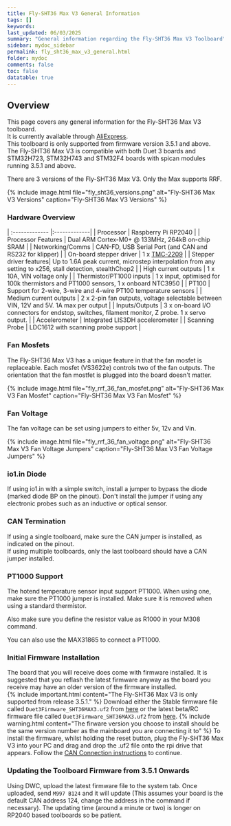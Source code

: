 ```yaml
---
title: Fly-SHT36 Max V3 General Information
tags: []
keywords: 
last_updated: 06/03/2025
summary: "General information regarding the Fly-SHT36 Max V3 Toolboard"
sidebar: mydoc_sidebar
permalink: fly_sht36_max_v3_general.html
folder: mydoc
comments: false
toc: false
datatable: true
---
```


## Overview

This page covers any general information for the Fly-SHT36 Max V3 toolboard.  
It is currently available through [AliExpress](https://s.click.aliexpress.com/e/_DeTI60R).  
This toolboard is only supported from firmware version 3.5.1 and above.  
The Fly-SHT36 Max V3 is compatible with both Duet 3 boards and STM32H723, STM32H743 and STM32F4 boards with spican modules running 3.5.1 and above.  

There are 3 versions of the Fly-SHT36 Max V3. Only the Max supports RRF.  

{% include image.html file="fly_sht36_versions.png" alt="Fly-SHT36 Max V3 Versions" caption="Fly-SHT36 Max V3 Versions" %}

### Hardware Overview

<div class="datatable-begin"></div>

| :------------- |:-------------|
| Processor | Raspberry Pi RP2040 |
| Processor Features | Dual ARM Cortex-M0+ @ 133MHz, 264kB on-chip SRAM |
| Networking/Comms | CAN-FD, USB Serial Port (and CAN and RS232 for klipper) |
| On-board stepper driver | 1 x [TMC-2209](https://www.trinamic.com/products/integrated-circuits/details/tmc2209-la/) |
| Stepper driver features| Up to 1.6A peak current, microstep interpolation from any setting to x256, stall detection, stealthChop2 |
| High current outputs | 1 x 10A, VIN voltage only |
| Thermistor/PT1000 inputs | 1 x input, optimised for 100k thermistors and PT1000 sensors, 1 x onboard NTC3950 |
| PT100 | Support for 2-wire, 3-wire and 4-wire PT100 temperature sensors |
| Medium current outputs | 2 x 2-pin fan outputs, voltage selectable between VIN, 12V and 5V. 1A max per output |
| Inputs/Outputs | 3 x on-board I/O connectors for endstop, switches, filament monitor, Z probe. 1 x servo output. |
| Accelerometer | Integrated LIS3DH accelerometer |
| Scanning Probe | LDC1612 with scanning probe support |

<div class="datatable-end"></div>

### Fan Mosfets

The Fly-SHT36 Max V3 has a unique feature in that the fan mosfet is replaceable.
Each mosfet (VS3622e) controls two of the fan outputs.
The orientation that the fan mostfet is plugged into the board doesn't matter.

{% include image.html file="fly_rrf_36_fan_mosfet.png" alt="Fly-SHT36 Max V3 Fan Mosfet" caption="Fly-SHT36 Max V3 Fan Mosfet" %}

### Fan Voltage

The fan voltage can be set using jumpers to either 5v, 12v and Vin.  

{% include image.html file="fly_rrf_36_fan_voltage.png" alt="Fly-SHT36 Max V3 Fan Voltage Jumpers" caption="Fly-SHT36 Max V3 Fan Voltage Jumpers" %}  

### io1.in Diode

If using io1.in with a simple switch, install a jumper to bypass the diode (marked diode BP on the pinout). Don't install the jumper if using any electronic probes such as an inductive or optical sensor.  

### CAN Termination

If using a single toolboard, make sure the CAN jumper is installed, as indicated on the pinout.  
If using multiple toolboards, only the last toolboard should have a CAN jumper installed.

### PT1000 Support

The hotend temperature sensor input support PT1000. When using one, make sure the PT1000 jumper is installed. Make sure it is removed when using a standard thermistor.  

Also make sure you define the resistor value as R1000 in your M308 command.

You can also use the MAX31865 to connect a PT1000.  

### Initial Firmware Installation

The board that you will receive does come with firmware installed. It is suggested that you reflash the latest firmware anyway as the board you receive may have an older version of the firmware installed.  
{% include important.html content="The Fly-SHT36 Max V3 is only supported from release 3.5.1." %}
Download either the Stable firmware file called `Duet3Firmware_SHT36MAX3.uf2` from [here]({{site.latestStableFirmware}}/expansion) or the latest beta/RC firmware file called `Duet3Firmware_SHT36MAX3.uf2` from [here]({{site.latestBetaFirmware}}/expansion).
{% include warning.html content="The firware version you choose to install should be the same version number as the mainboard you are connecting it to" %}
To install the firmware, whilst holding the reset button, plug the Fly-SHT36 Max V3 into your PC and drag and drop the .uf2 file onto the rpi drive that appears.
Follow the [CAN Connection instructions](fly_sht36_max_v3_can_connection.html) to continue.  

### Updating the Toolboard Firmware from 3.5.1 Onwards

Using DWC, upload the latest firmware file to the system tab. Once uploaded, send `M997 B124` and it will update (This assumes your board is the default CAN address 124, change the address in the command if necessary). The updating time (around a minute or two) is longer on RP2040 based toolboards so be patient.  

